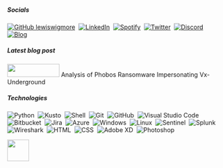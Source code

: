 
<!-- ![Security-GIF](https://media.giphy.com/media/v1.Y2lkPTc5MGI3NjExM213NDB6d3l0bG9ya2I4bWNndnR4MGVycmphbjJjb3huaWNtMTlyaCZlcD12MV9pbnRlcm5hbF9naWZfYnlfaWQmY3Q9Zw/tlGD7PDy1w8fK/giphy.gif)  -->
##### Socials
[![GitHub lewiswigmore](https://img.shields.io/badge/Github-12100E?style=for-the-badge&logo=github&logoColor=white)](https://github.com/lewiswigmore)&nbsp;
[![LinkedIn](https://img.shields.io/badge/LinkedIn-0077B5?style=for-the-badge&logo=linkedin&logoColor=white)](https://uk.linkedin.com/in/lewiswigmore)&nbsp;
[![Spotify](https://img.shields.io/badge/Spotify-%231ED760.svg?&style=for-the-badge&logo=spotify&logoColor=white)](https://open.spotify.com/user/wiggyboyo?si=c7026891c8b84fd8)&nbsp;
[![Twitter](https://img.shields.io/badge/Twitter-1DA1F2?style=for-the-badge&logo=twitter&logoColor=white)](https://twitter.com/0xlews)&nbsp;
[![Discord](https://img.shields.io/badge/Discord-7289DA?style=for-the-badge&logo=discord&logoColor=white)](https://discord.com/lewiswigmore)&nbsp;
[![Blog](https://img.shields.io/badge/Blog-777BB4?style=for-the-badge&logo=educative&logoColor=white)](https://jolly-field-0a0a28903.6.azurestaticapps.net/)&nbsp;
<!-- ![Your GitHub stats](https://github-readme-stats.vercel.app/api?username=lewiswigmore&show_icons=true&hide=prs,contribs&theme=dark&bg_color=00000000&hide_border=true&hide_title=true)&nbsp;
![Top Langs](https://github-readme-stats.vercel.app/api/top-langs/?username=lewiswigmore&layout=compact&theme=dark&bg_color=00000000&hide_border=true&hide_title=true) -->

##### Latest blog post

<a href="https://jolly-field-0a0a28903.6.azurestaticapps.net/archives/" style="text-decoration: none;">
    <img src="https://vx-underground.org/images/headerbg.png" width="120" height="30"> 
</a > Analysis of Phobos Ransomware Impersonating Vx-Underground  

##### Technologies
![Python](https://img.shields.io/badge/-Python-3776AB?style=flat&logo=python&logoColor=white)&nbsp;
![Kusto](https://img.shields.io/badge/-Kusto-0062ff?style=flat&logo=Azure-Data-Explorer&logoColor=white)&nbsp;
![Shell](https://img.shields.io/badge/-Shell-4EAA25?style=flat&logo=gnu-bash&logoColor=white)&nbsp;
![Git](https://img.shields.io/badge/-Git-F05032?style=flat&logo=git&logoColor=white)&nbsp;
![GitHub](https://img.shields.io/badge/-GitHub-181717?style=flat&logo=github&logoColor=white)&nbsp;
![Visual Studio Code](https://img.shields.io/badge/-VS%20Code-007ACC?style=flat&logo=visual-studio-code&logoColor=007ACC&logoColor=white)&nbsp;
![Bitbucket](https://img.shields.io/badge/-Bitbucket-0052CC?style=flat&logo=Bitbucket&logoColor=white)&nbsp;
![Jira](https://img.shields.io/badge/-Jira-0052CC?style=flat&logo=Jira&logoColor=white)&nbsp;
![Azure](https://img.shields.io/badge/-Azure-0089D6?style=flat&logo=Microsoft-Azure&logoColor=white)&nbsp;
![Windows](https://img.shields.io/badge/-Windows-0078D6?style=flat&logo=Microsoft&logoColor=white)&nbsp;
![Linux](https://img.shields.io/badge/-Linux-000000?style=flat&logo=Linux&logoColor=white)&nbsp;
![Sentinel](https://img.shields.io/badge/-Sentinel-0089D6?style=flat&logo=Microsoft-Azure&logoColor=white)&nbsp;
![Splunk](https://img.shields.io/badge/-Splunk-000000?style=flat&logo=Splunk&logoColor=white)&nbsp;
![Wireshark](https://img.shields.io/badge/-Wireshark-1679A7?style=flat&logo=Wireshark&logoColor=white)&nbsp;
![HTML](https://img.shields.io/badge/HTML-239120?style=flat&logo=html5&logoColor=white)&nbsp;
![CSS](https://img.shields.io/badge/CSS-1572B6?style=flat&logo=css3&logoColor=white)&nbsp;
![Adobe XD](https://img.shields.io/badge/Adobe%20XD-FF26BE?style=flat&logo=adobe-xd&logoColor=white)&nbsp;
![Photoshop](https://img.shields.io/badge/Photoshop-31A8FF?style=flat&logo=adobe-photoshop&logoColor=white)&nbsp;

<img src="https://media.giphy.com/media/v1.Y2lkPTc5MGI3NjExeGthNnB6amYyNTR1cXoyNmlldXNtbXpuYmZoeTl6NnQ3d2dlYWN4dyZlcD12MV9pbnRlcm5hbF9naWZfYnlfaWQmY3Q9Zw/XR9Dp54ZC4dji/giphy.gif" height="50" />
